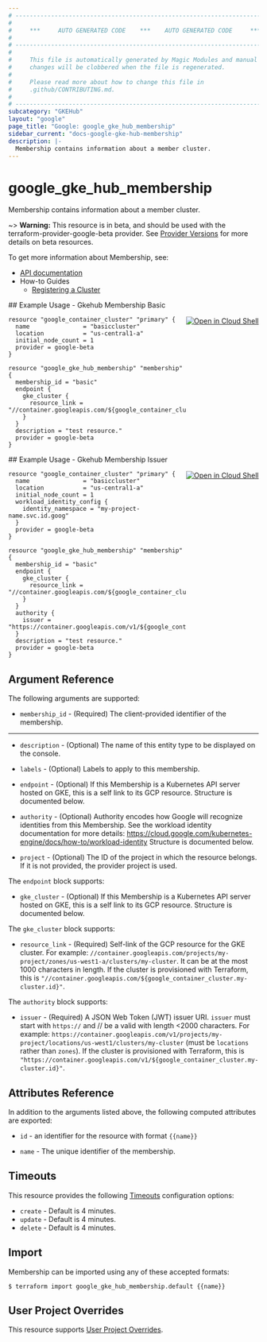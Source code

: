```yaml
---
# ----------------------------------------------------------------------------
#
#     ***     AUTO GENERATED CODE    ***    AUTO GENERATED CODE     ***
#
# ----------------------------------------------------------------------------
#
#     This file is automatically generated by Magic Modules and manual
#     changes will be clobbered when the file is regenerated.
#
#     Please read more about how to change this file in
#     .github/CONTRIBUTING.md.
#
# ----------------------------------------------------------------------------
subcategory: "GKEHub"
layout: "google"
page_title: "Google: google_gke_hub_membership"
sidebar_current: "docs-google-gke-hub-membership"
description: |-
  Membership contains information about a member cluster.
---
```


# google\_gke\_hub\_membership

Membership contains information about a member cluster.

~> **Warning:** This resource is in beta, and should be used with the terraform-provider-google-beta provider.
See [Provider Versions](https://terraform.io/docs/providers/google/guides/provider_versions.html) for more details on beta resources.

To get more information about Membership, see:

* [API documentation](https://cloud.google.com/gkehub/docs/reference/rest/v1beta1/projects.locations.memberships)
* How-to Guides
    * [Registering a Cluster](https://cloud.google.com/anthos/multicluster-management/connect/registering-a-cluster#register_cluster)

<div class = "oics-button" style="float: right; margin: 0 0 -15px">
  <a href="https://console.cloud.google.com/cloudshell/open?cloudshell_git_repo=https%3A%2F%2Fgithub.com%2Fterraform-google-modules%2Fdocs-examples.git&cloudshell_working_dir=gkehub_membership_basic&cloudshell_image=gcr.io%2Fgraphite-cloud-shell-images%2Fterraform%3Alatest&open_in_editor=main.tf&cloudshell_print=.%2Fmotd&cloudshell_tutorial=.%2Ftutorial.md" target="_blank">
    <img alt="Open in Cloud Shell" src="//gstatic.com/cloudssh/images/open-btn.svg" style="max-height: 44px; margin: 32px auto; max-width: 100%;">
  </a>
</div>
## Example Usage - Gkehub Membership Basic


```hcl
resource "google_container_cluster" "primary" {
  name               = "basiccluster"
  location           = "us-central1-a"
  initial_node_count = 1
  provider = google-beta
}

resource "google_gke_hub_membership" "membership" {
  membership_id = "basic"
  endpoint {
    gke_cluster {
      resource_link = "//container.googleapis.com/${google_container_cluster.primary.id}"
    }
  }
  description = "test resource."
  provider = google-beta
}
```
<div class = "oics-button" style="float: right; margin: 0 0 -15px">
  <a href="https://console.cloud.google.com/cloudshell/open?cloudshell_git_repo=https%3A%2F%2Fgithub.com%2Fterraform-google-modules%2Fdocs-examples.git&cloudshell_working_dir=gkehub_membership_issuer&cloudshell_image=gcr.io%2Fgraphite-cloud-shell-images%2Fterraform%3Alatest&open_in_editor=main.tf&cloudshell_print=.%2Fmotd&cloudshell_tutorial=.%2Ftutorial.md" target="_blank">
    <img alt="Open in Cloud Shell" src="//gstatic.com/cloudssh/images/open-btn.svg" style="max-height: 44px; margin: 32px auto; max-width: 100%;">
  </a>
</div>
## Example Usage - Gkehub Membership Issuer


```hcl
resource "google_container_cluster" "primary" {
  name               = "basiccluster"
  location           = "us-central1-a"
  initial_node_count = 1
  workload_identity_config {
    identity_namespace = "my-project-name.svc.id.goog"
  }
  provider = google-beta
}

resource "google_gke_hub_membership" "membership" {
  membership_id = "basic"
  endpoint {
    gke_cluster {
      resource_link = "//container.googleapis.com/${google_container_cluster.primary.id}"
    }
  }
  authority {
    issuer = "https://container.googleapis.com/v1/${google_container_cluster.primary.id}"
  }
  description = "test resource."
  provider = google-beta
}
```

## Argument Reference

The following arguments are supported:


* `membership_id` -
  (Required)
  The client-provided identifier of the membership.


- - -


* `description` -
  (Optional)
  The name of this entity type to be displayed on the console.

* `labels` -
  (Optional)
  Labels to apply to this membership.

* `endpoint` -
  (Optional)
  If this Membership is a Kubernetes API server hosted on GKE, this is a self link to its GCP resource.
  Structure is documented below.

* `authority` -
  (Optional)
  Authority encodes how Google will recognize identities from this Membership.
  See the workload identity documentation for more details:
  https://cloud.google.com/kubernetes-engine/docs/how-to/workload-identity
  Structure is documented below.

* `project` - (Optional) The ID of the project in which the resource belongs.
    If it is not provided, the provider project is used.


The `endpoint` block supports:

* `gke_cluster` -
  (Optional)
  If this Membership is a Kubernetes API server hosted on GKE, this is a self link to its GCP resource.
  Structure is documented below.


The `gke_cluster` block supports:

* `resource_link` -
  (Required)
  Self-link of the GCP resource for the GKE cluster.
  For example: `//container.googleapis.com/projects/my-project/zones/us-west1-a/clusters/my-cluster`.
  It can be at the most 1000 characters in length. If the cluster is provisioned with Terraform,
  this is `"//container.googleapis.com/${google_container_cluster.my-cluster.id}"`.

The `authority` block supports:

* `issuer` -
  (Required)
  A JSON Web Token (JWT) issuer URI. `issuer` must start with `https://` and // be a valid 
  with length <2000 characters. For example: `https://container.googleapis.com/v1/projects/my-project/locations/us-west1/clusters/my-cluster` (must be `locations` rather than `zones`). If the cluster is provisioned with Terraform, this is `"https://container.googleapis.com/v1/${google_container_cluster.my-cluster.id}"`.

## Attributes Reference

In addition to the arguments listed above, the following computed attributes are exported:

* `id` - an identifier for the resource with format `{{name}}`

* `name` -
  The unique identifier of the membership.


## Timeouts

This resource provides the following
[Timeouts](/docs/configuration/resources.html#timeouts) configuration options:

- `create` - Default is 4 minutes.
- `update` - Default is 4 minutes.
- `delete` - Default is 4 minutes.

## Import


Membership can be imported using any of these accepted formats:

```
$ terraform import google_gke_hub_membership.default {{name}}
```

## User Project Overrides

This resource supports [User Project Overrides](https://www.terraform.io/docs/providers/google/guides/provider_reference.html#user_project_override).
